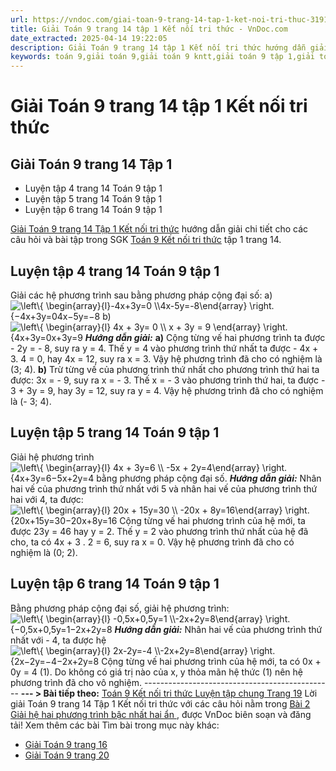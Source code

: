 ```yaml
---
url: https://vndoc.com/giai-toan-9-trang-14-tap-1-ket-noi-tri-thuc-319178
title: Giải Toán 9 trang 14 tập 1 Kết nối tri thức - VnDoc.com
date_extracted: 2025-04-14 19:22:05
description: Giải Toán 9 trang 14 tập 1 Kết nối tri thức hướng dẫn giải chi tiết các câu hỏi và bài tập trong SGK Toán 9 Kết nối tri thức tập 1.
keywords: toán 9,giải toán 9,giải toán 9 kntt,giải toán 9 tập 1,giải toán 9 kết nối tri thức,toán 9 kết nối tri thức,toán 9 kết nối tri thức tập 1,Toán 9 Kết nối tri thức Bài 2,giải Toán 9 Kết nối tri thức Bài 2,Giải hệ hai phương trình bậc nhất hai ẩn,giải toán 9 kntt trang 14,toán 9 kết nối tri thức tập 1 trang 14,Giải Toán 9 trang 14 tập 1,Giải Toán 9 trang 14 tập 1 kết nối tri thức
---
```


# Giải Toán 9 trang 14 tập 1 Kết nối tri thức
## Giải Toán 9 trang 14 Tập 1
  * Luyện tập 4 trang 14 Toán 9 tập 1
  * Luyện tập 5 trang 14 Toán 9 tập 1
  * Luyện tập 6 trang 14 Toán 9 tập 1

[Giải Toán 9 trang 14 Tập 1 Kết nối tri thức](<https://vndoc.com/giai-toan-9-trang-14-tap-1-ket-noi-tri-thuc-319178>) hướng dẫn giải chi tiết cho các câu hỏi và bài tập trong SGK [Toán 9 Kết nối tri thức](<https://vndoc.com/toan-9-ket-noi-tri-thuc>) tập 1 trang 14.
## Luyện tập 4 trang 14 Toán 9 tập 1
Giải các hệ phương trình sau bằng phương pháp cộng đại số:
a\) ![\\left\\{ \\begin{array}{l}-4x+3y=0 \\\\4x-5y=-8\\end{array} \\right.](https://i.vdoc.vn/data/image/blank.png)\{−4x+3y=04x−5y=−8
b\) ![\\left\\{ \\begin{array}{l}  4x + 3y= 0 \\\\   x + 3y = 9 \\end{array} \\right.](https://i.vdoc.vn/data/image/blank.png)\{4x+3y=0x+3y=9
 _**Hướng dẫn giải:**_
**a\)** Cộng từng vế hai phương trình ta được - 2y = - 8, suy ra y = 4.
Thế y = 4 vào phương trình thứ nhất ta được - 4x + 3. 4 = 0, hay 4x = 12, suy ra x = 3.
Vậy hệ phương trình đã cho có nghiệm là \(3; 4\).
**b\)** Trừ từng vế của phương trình thứ nhất cho phương trình thứ hai ta được:
3x = - 9, suy ra x = - 3.
Thế x = - 3 vào phương trình thứ hai, ta được - 3 + 3y = 9, hay 3y = 12, suy ra y = 4.
Vậy hệ phương trình đã cho có nghiệm là \(- 3; 4\).
## Luyện tập 5 trang 14 Toán 9 tập 1
Giải hệ phương trình ![\\left\\{ \\begin{array}{l} 4x + 3y=6 \\\\ -5x + 2y=4\\end{array} \\right.](https://i.vdoc.vn/data/image/blank.png)\{4x+3y=6−5x+2y=4 bằng phương pháp cộng đại số.
_**Hướng dẫn giải:**_
Nhân hai vế của phương trình thứ nhất với 5 và nhân hai vế của phương trình thứ hai với 4, ta được:
![\\left\\{ \\begin{array}{l} 20x + 15y=30 \\\\ -20x + 8y=16\\end{array} \\right.](https://i.vdoc.vn/data/image/blank.png)\{20x+15y=30−20x+8y=16
Cộng từng vế hai phương trình của hệ mới, ta được 23y = 46 hay y = 2.
Thế y = 2 vào phương trình thứ nhất của hệ đã cho, ta có 4x + 3 . 2 = 6, suy ra x = 0.
Vậy hệ phương trình đã cho có nghiệm là \(0; 2\).
## Luyện tập 6 trang 14 Toán 9 tập 1
Bằng phương pháp cộng đại số, giải hệ phương trình:
![\\left\\{ \\begin{array}{l} -0,5x+0,5y=1 \\\\-2x+2y=8\\end{array} \\right.](https://i.vdoc.vn/data/image/blank.png)\{−0,5x+0,5y=1−2x+2y=8
 _**Hướng dẫn giải:**_
Nhân hai vế của phương trình thứ nhất với - 4, ta được hệ ![\\left\\{ \\begin{array}{l} 2x-2y=-4 \\\\-2x+2y=8\\end{array} \\right.](https://i.vdoc.vn/data/image/blank.png)\{2x−2y=−4−2x+2y=8
Cộng từng vế hai phương trình của hệ mới, ta có 0x + 0y = 4 \(1\).
Do không có giá trị nào của x, y thỏa mãn hệ thức \(1\) nên hệ phương trình đã cho vô nghiệm.
\-----------------------------------------------
**\--- > Bài tiếp theo:** [Toán 9 Kết nối tri thức Luyện tập chung Trang 19](<https://vndoc.com/toan-9-ket-noi-tri-thuc-luyen-tap-chung-319096>)
Lời giải Toán 9 trang 14 Tập 1 Kết nối tri thức với các câu hỏi nằm trong [Bài 2 Giải hệ hai phương trình bậc nhất hai ẩn ](<https://vndoc.com/toan-9-ket-noi-tri-thuc-bai-2-giai-he-hai-phuong-trinh-bac-nhat-hai-an-319087>), được VnDoc biên soạn và đăng tải\!
Xem thêm các bài Tìm bài trong mục này khác:
  * [Giải Toán 9 trang 16](</giai-toan-9-trang-16-tap-1-ket-noi-tri-thuc-319179>)
  * [Giải Toán 9 trang 20](</toan-9-ket-noi-tri-thuc-luyen-tap-chung-319096>)

